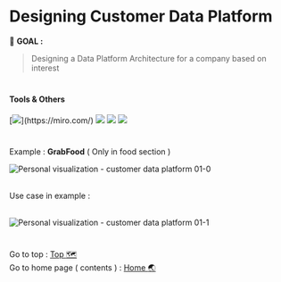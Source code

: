 # Designing Customer Data Platform
:round_pushpin: **GOAL :** 
> Designing a Data Platform Architecture for a company based on interest

# <h4>Tools & Others</h4>

[![](https://img.shields.io/badge/tools-miro-rgb(244,208,63)?style=f?style=flat-square&logo=miro&logoColor=white)](https://miro.com/)
[![](https://img.shields.io/badge/OS-Mac-green?style=f?style=flat-square&logo=macos&logoColor=white)](https://www.apple.com/macos/ventura/)
[![](https://img.shields.io/badge/OS-Windows-green?style=f?style=flat-square&logo=windows&logoColor=white)](https://www.microsoft.com/)
[![](https://img.shields.io/badge/Git_Update-16_Jun_2023-brightgreen?style=f?style=flat-square&logo=github&logoColor=white)](https://github.com/)

#

Example : **GrabFood** ( Only in food section )

![Personal visualization - customer data platform 01-0](https://github.com/HikariJadeEmpire/AdvancedAnalytics-MADT8101/assets/118663358/e9394201-87b1-4f4b-a6df-23f84e6f62ab)

<br>
Use case in example : <br>

<br>

![Personal visualization - customer data platform 01-1](https://github.com/HikariJadeEmpire/AdvancedAnalytics-MADT8101/assets/118663358/26f01e02-4684-4be0-8fa9-fbb3989cf84b)

#
Go to top : [Top :world_map:](https://github.com/HikariJadeEmpire/AdvancedAnalytics-MADT8101/blob/main/Section01/Week01_DesigningCustomerDataPlatform/week01-description.md#designing-customer-data-platform) <br>
Go to home page ( contents ) : 
[Home :earth_asia:](https://github.com/HikariJadeEmpire/AdvancedAnalytics-MADT8101#advancedanalytics)

